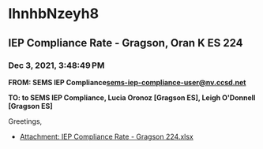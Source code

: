# lhnhbNzeyh8
## IEP Compliance Rate - Gragson, Oran K ES 224
### Dec 3, 2021, 3:48:49 PM
**FROM: SEMS IEP Compliance<sems-iep-compliance-user@nv.ccsd.net>**

**TO: to SEMS IEP Compliance, Lucia Oronoz [Gragson ES], Leigh O'Donnell [Gragson ES]**


Greetings, 





* [Attachment: IEP Compliance Rate - Gragson 224.xlsx](lhnhbNzeyh8-attachment-1.xlsx)
